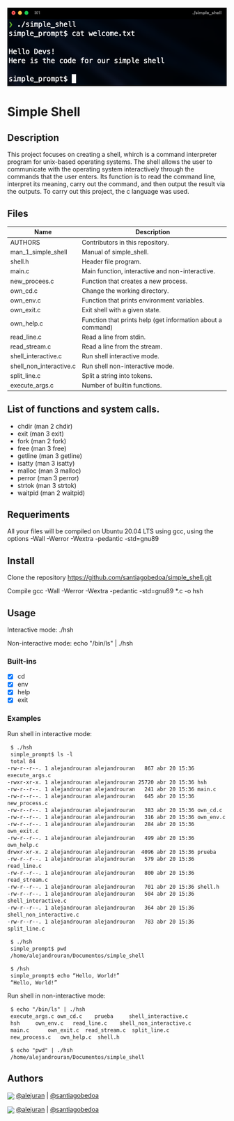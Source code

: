 ![plot](images/imageshell.png)

# Simple Shell

## Description

This project focuses on creating a shell, whirch is a command interpreter program for unix-based operating systems.
The shell allows the user to communicate with the operating system interactively through the commands that the user enters.
Its function is to read the command line, interpret its meaning, carry out the command, and then output the result via the outputs.
To carry out this project, the c language was used.

## Files

| Name | Description |
| ------------------------------ | -------------------------------------------- |
| AUTHORS | Contributors in this repository.|
| man_1_simple_shell | Manual of simple_shell. |
| shell.h | Header file program. |
| main.c | Main function, interactive and non-interactive. |
| new_procees.c | Function that creates a new process. |
| own_cd.c | Change the working directory. |
| own_env.c | Function that prints environment variables. |
| own_exit.c | Exit shell with a given state. |
| own_help.c | Function that prints help (get information about a command) |
| read_line.c | Read a line from stdin. |
| read_stream.c | Read a line from the stream. |
| shell_interactive.c | Run shell interactive mode. |
| shell_non_interactive.c | Run shell non-interactive mode. |
| split_line.c | Split a string into tokens. |
| execute_args.c | Number of builtin functions. |

## List of functions and system calls.

* chdir (man 2 chdir)
* exit (man 3 exit)
* fork (man 2 fork)
* free (man 3 free)
* getline (man 3 getline)
* isatty (man 3 isatty)
* malloc (man 3 malloc)
* perror (man 3 perror)
* strtok (man 3 strtok)
* waitpid (man 2 waitpid)

## Requeriments

All your files will be compiled on Ubuntu 20.04 LTS using gcc, using the options -Wall -Werror -Wextra -pedantic -std=gnu89

## Install

Clone the repository https://github.com/santiagobedoa/simple_shell.git

Compile gcc -Wall -Werror -Wextra -pedantic -std=gnu89 *.c -o hsh

## Usage

Interactive mode: ./hsh

Non-interactive mode: echo "/bin/ls" | ./hsh

### Built-ins

* [x] cd
* [x] env
* [x] help
* [x] exit

### Examples

Run shell in interactive mode:

```
 $ ./hsh
 simple_prompt$ ls -l
 total 84
-rw-r--r--. 1 alejandrouran alejandrouran   867 abr 20 15:36 execute_args.c
-rwxr-xr-x. 1 alejandrouran alejandrouran 25720 abr 20 15:36 hsh
-rw-r--r--. 1 alejandrouran alejandrouran   241 abr 20 15:36 main.c
-rw-r--r--. 1 alejandrouran alejandrouran   645 abr 20 15:36 new_process.c
-rw-r--r--. 1 alejandrouran alejandrouran   383 abr 20 15:36 own_cd.c
-rw-r--r--. 1 alejandrouran alejandrouran   316 abr 20 15:36 own_env.c
-rw-r--r--. 1 alejandrouran alejandrouran   284 abr 20 15:36 own_exit.c
-rw-r--r--. 1 alejandrouran alejandrouran   499 abr 20 15:36 own_help.c
drwxr-xr-x. 2 alejandrouran alejandrouran  4096 abr 20 15:36 prueba
-rw-r--r--. 1 alejandrouran alejandrouran   579 abr 20 15:36 read_line.c
-rw-r--r--. 1 alejandrouran alejandrouran   800 abr 20 15:36 read_stream.c
-rw-r--r--. 1 alejandrouran alejandrouran   701 abr 20 15:36 shell.h
-rw-r--r--. 1 alejandrouran alejandrouran   504 abr 20 15:36 shell_interactive.c
-rw-r--r--. 1 alejandrouran alejandrouran   364 abr 20 15:36 shell_non_interactive.c
-rw-r--r--. 1 alejandrouran alejandrouran   783 abr 20 15:36 split_line.c
```
```
 $ ./hsh
 simple_prompt$ pwd
 /home/alejandrouran/Documentos/simple_shell
```
```
 $ /hsh
 simple_prompt$ echo “Hello, World!”
 “Hello, World!”
```
Run shell in non-interactive mode:

```
 $ echo "/bin/ls" | ./hsh
 execute_args.c own_cd.c    prueba     shell_interactive.c
 hsh     own_env.c   read_line.c    shell_non_interactive.c
 main.c      own_exit.c  read_stream.c  split_line.c
 new_process.c   own_help.c  shell.h
```
```
 $ echo "pwd" | ./hsh
 /home/alejandrouran/Documentos/simple_shell
```
## Authors

<a href = 'https://www.github.com/Crisgrva'> <img width = '32px' align= 'center' src="https://raw.githubusercontent.com/rahulbanerjee26/githubAboutMeGenerator/main/icons/github.svg"/></a> [@alejuran](https://github.com/alejuran) | [@santiagobedoa](https://github.com/santiagobedoa)

<a href = 'https://www.twitter.com/crisgrvc'> <img width = '32px' align= 'center' src="https://raw.githubusercontent.com/rahulbanerjee26/githubAboutMeGenerator/main/icons/twitter.svg"/></a> [@alejuran](https://twitter.com/alejuran) | [@santiagobedoa](https://twitter.com/santiagobedoa)
